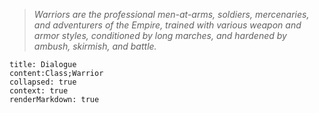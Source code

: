 > *Warriors are the professional men-at-arms, soldiers, mercenaries, and adventurers of the Empire, trained with various weapon and armor styles, conditioned by long marches, and hardened by ambush, skirmish, and battle.*

```query
title: Dialogue
content:Class;Warrior
collapsed: true
context: true
renderMarkdown: true
```